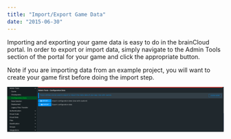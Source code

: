 ```yaml
---
title: "Import/Export Game Data"
date: "2015-06-30"
---
```


Importing and exporting your game data is easy to do in the brainCloud portal. In order to export or import data, simply navigate to the Admin Tools section of the portal for your game and click the appropriate button.

Note if you are importing data from an example project, you will want to create your game first before doing the import step.

[![brainCloud](images/brainCloud_dashboard_importExport.png)](images/brainCloud_dashboard_importExport.png)
